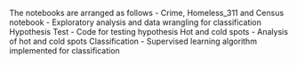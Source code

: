 The notebooks are arranged as follows -
Crime, Homeless_311 and Census notebook - Exploratory analysis and data wrangling for classification 
Hypothesis Test - Code for testing hypothesis
Hot and cold spots - Analysis of hot and cold spots
Classification - Supervised learning algorithm implemented for classification
